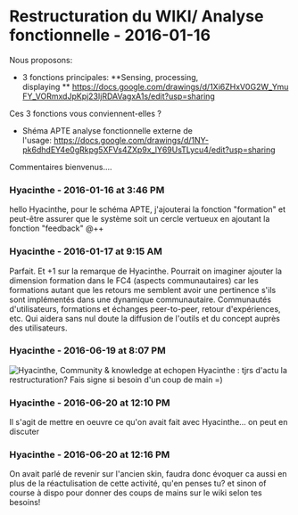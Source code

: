 # Restructuration du WIKI/ Analyse fonctionnelle  - 2016-01-16

Nous proposons:   

 * 3 fonctions principales: **Sensing, processing, displaying ** <https://docs.google.com/drawings/d/1Xi6ZHxV0G2W_YmuFY_VORmxdJpKpj23IjRDAVagxA1s/edit?usp=sharing>

Ces 3 fonctions vous conviennent-elles ?   

 * Shéma APTE analyse fonctionnelle externe de l'usage: <https://docs.google.com/drawings/d/1NY-pk6dhdEY4e0gRkpg5XFVs4ZXp9x_lY69UsTLycu4/edit?usp=sharing>

  Commentaires bienvenus....

### **Hyacinthe** - 2016-01-16 at 3:46 PM

hello Hyacinthe, pour le schéma APTE, j'ajouterai la fonction "formation"   et peut-être assurer que le système soit un cercle vertueux en ajoutant la fonction "feedback"   @++

### **Hyacinthe** - 2016-01-17 at 9:15 AM

Parfait. Et +1 sur la remarque de Hyacinthe. Pourrait on imaginer ajouter la dimension formation dans le FC4 (aspects communautaires) car les formations autant que les retours me semblent avoir une pertinence s'ils sont implémentés dans une dynamique communautaire. Communautés d'utilisateurs, formations et échanges peer-to-peer, retour d'expériences, etc. Qui aidera sans nul doute la diffusion de l'outils et du concept auprès des utilisateurs.

### **Hyacinthe** - 2016-06-19 at 8:07 PM

![Hyacinthe, Community & knowledge at echopen](./../../zz_assets/images/avatars/1269172.png) Hyacinthe : tjrs d'actu la restructuration? Fais signe si besoin d'un coup de main =)

### **Hyacinthe** - 2016-06-20 at 12:10 PM

Il s'agit de mettre en oeuvre ce qu'on avait fait avec Hyacinthe... on peut en discuter

### **Hyacinthe** - 2016-06-20 at 12:16 PM

On avait parlé de revenir sur l'ancien skin, faudra donc évoquer ca aussi en plus de la réactulisation de cette activité, qu'en penses tu?  et sinon of course à dispo pour donner des coups de mains sur le wiki selon tes besoins!

